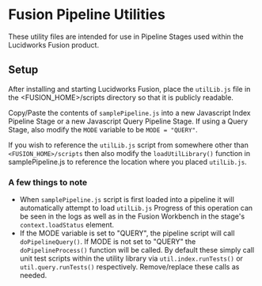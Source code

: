 # Fusion Pipeline Utilities
These utility files are intended for use in Pipeline Stages used within the Lucidworks Fusion product. 

## Setup
After installing and starting Lucidworks Fusion, place the `utilLib.js` file in the <FUSION_HOME>/scripts directory so that it is publicly readable.

Copy/Paste the contents of `samplePipeline.js` into a new Javascript Index Pipeline Stage or a new Javascript Query Pipeline Stage.  If using a Query Stage, also modify the `MODE` variable to be `MODE = "QUERY"`.

If you wish to reference the `utilLib.js` script from somewhere other than `<FUSION_HOME>/scripts` then also modify the `loadUtilLibrary()` function in samplePipeline.js to reference the location where you placed `utilLib.js`.

### A few things to note

* When `samplePipeline.js` script is first loaded into a pipeline it will automatically attempt to load `utilLib.js`  Progress of this operation can be seen in the logs as well as in the Fusion Workbench in the stage's `context.loadStatus` element.
* If the MODE variable is set to "QUERY", the pipeline script will call `doPipelineQuery()`.  If MODE is not set to "QUERY" the `doPipelineProcess()` function will be called.  By default these simply call unit test scripts within the utility library via `util.index.runTests()` or `util.query.runTests()` respectively.  Remove/replace these calls as needed.